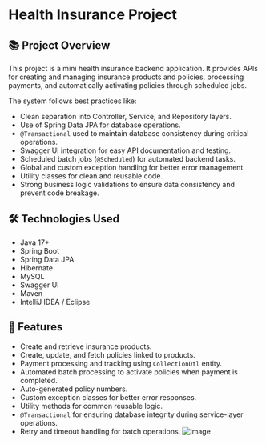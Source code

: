 # Health Insurance Project

## 📚 Project Overview
This project is a mini health insurance backend application. It provides APIs for creating and managing insurance products and policies, processing payments, and automatically activating policies through scheduled jobs.

The system follows best practices like:
- Clean separation into Controller, Service, and Repository layers.
- Use of Spring Data JPA for database operations.
- `@Transactional` used to maintain database consistency during critical operations.
- Swagger UI integration for easy API documentation and testing.
- Scheduled batch jobs (`@Scheduled`) for automated backend tasks.
- Global and custom exception handling for better error management.
- Utility classes for clean and reusable code.
- Strong business logic validations to ensure data consistency and prevent code breakage.

## 🛠️ Technologies Used
- Java 17+
- Spring Boot
- Spring Data JPA
- Hibernate
- MySQL
- Swagger UI
- Maven
- IntelliJ IDEA / Eclipse

## 🚀 Features
- Create and retrieve insurance products.
- Create, update, and fetch policies linked to products.
- Payment processing and tracking using `CollectionDtl` entity.
- Automated batch processing to activate policies when payment is completed.
- Auto-generated policy numbers.
- Custom exception classes for better error responses.
- Utility methods for common reusable logic.
- `@Transactional` for ensuring database integrity during service-layer operations.
- Retry and timeout handling for batch operations.
![image](https://github.com/user-attachments/assets/c9949b25-d787-4af1-9490-1098e4be6ca8)
